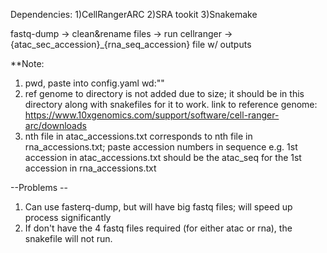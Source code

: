 Dependencies: 1)CellRangerARC 2)SRA tookit 3)Snakemake

fastq-dump -> clean&rename files -> run cellranger -> {atac_sec_accession}_{rna_seq_accession} file w/ outputs

**Note: 
1) pwd, paste into config.yaml wd:""
2) ref genome to directory is not added due to size; it should be in this directory along with snakefiles for it to work.
   link to reference genome: https://www.10xgenomics.com/support/software/cell-ranger-arc/downloads 
3) nth file in atac_accessions.txt corresponds to nth file in rna_accessions.txt; paste accession numbers in sequence
   e.g. 1st accession in atac_accessions.txt should be the atac_seq for the 1st accession in rna_accessions.txt

--Problems --
1) Can use fasterq-dump, but will have big fastq files; will speed up process significantly
2) If don't have the 4 fastq files required (for either atac or rna), the snakefile will not run.
